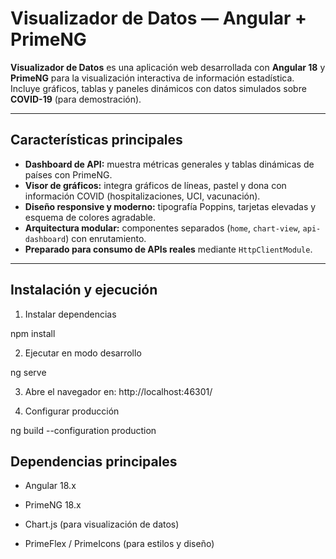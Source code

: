 # Visualizador de Datos — Angular + PrimeNG

**Visualizador de Datos** es una aplicación web desarrollada con **Angular 18** y **PrimeNG** para la visualización interactiva de información estadística.  
Incluye gráficos, tablas y paneles dinámicos con datos simulados sobre **COVID-19** (para demostración).

---

## Características principales

- **Dashboard de API:** muestra métricas generales y tablas dinámicas de países con PrimeNG.
- **Visor de gráficos:** integra gráficos de líneas, pastel y dona con información COVID (hospitalizaciones, UCI, vacunación).
- **Diseño responsive y moderno:** tipografía Poppins, tarjetas elevadas y esquema de colores agradable.
- **Arquitectura modular:** componentes separados (`home`, `chart-view`, `api-dashboard`) con enrutamiento.
- **Preparado para consumo de APIs reales** mediante `HttpClientModule`.

---

## Instalación y ejecución

1. Instalar dependencias

npm install

2. Ejecutar en modo desarrollo

ng serve

3. Abre el navegador en: http://localhost:46301/

4. Configurar producción

ng build --configuration production


## Dependencias principales

- Angular 18.x

- PrimeNG 18.x

- Chart.js (para visualización de datos)

- PrimeFlex / PrimeIcons (para estilos y diseño)


